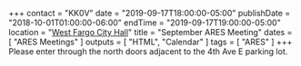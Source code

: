 +++
contact = "KK0V"
date = "2019-09-17T18:00:00-05:00"
publishDate = "2018-10-01T01:00:00-06:00"
endTime = "2019-09-17T19:00:00-05:00"
location = "[West Fargo City Hall](/places/west-fargo-city-hall/)"
title = "September ARES Meeting"
dates = [ "ARES Meetings" ]
outputs = [ "HTML", "Calendar" ]
tags = [ "ARES" ]
+++
Please enter through the north
doors adjacent to the 4th Ave E parking lot.

